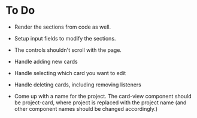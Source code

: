 # To Do

- Render the sections from code as well.
- Setup input fields to modify the sections.
- The controls shouldn't scroll with the page.
- Handle adding new cards
- Handle selecting which card you want to edit
- Handle deleting cards, including removing listeners

- Come up with a name for the project. The card-view component should be project-card, where project is replaced with the project name (and other component names should be changed accordingly.)